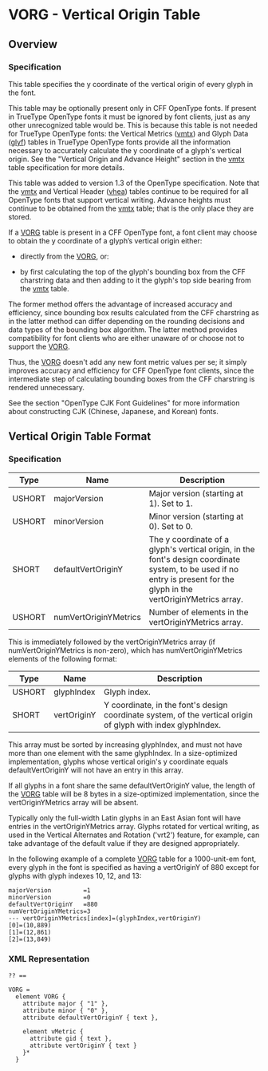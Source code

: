 # VORG - Vertical Origin Table

## Overview

### Specification

This table specifies the y coordinate of the vertical origin of every
glyph in the font.

This table may be optionally present only in CFF OpenType fonts. If
present in TrueType OpenType fonts it must be ignored by font clients,
just as any other unrecognized table would be. This is because this
table is not needed for TrueType OpenType fonts: the Vertical Metrics
([vmtx](#chapter.vmtx)) and Glyph Data ([glyf](#chapter.glyf)) tables in
TrueType OpenType fonts provide all the information necessary to
accurately calculate the y coordinate of a glyph's vertical origin. See
the "Vertical Origin and Advance Height" section in the
[vmtx](#chapter.vmtx) table specification for more details.

This table was added to version 1.3 of the OpenType specification. Note
that the [vmtx](#chapter.vmtx) and Vertical Header
([vhea](#chapter.vhea)) tables continue to be required for all OpenType
fonts that support vertical writing. Advance heights must continue to be
obtained from the [vmtx](#chapter.vmtx) table; that is the only place
they are stored.

If a [VORG](#chapter.VORG) table is present in a CFF OpenType font, a
font client may choose to obtain the y coordinate of a glyph’s vertical
origin either:

  - directly from the [VORG](#chapter.VORG), or:

  - by first calculating the top of the glyph's bounding box from the
    CFF charstring data and then adding to it the glyph's top side
    bearing from the [vmtx](#chapter.vmtx) table.

The former method offers the advantage of increased accuracy and
efficiency, since bounding box results calculated from the CFF
charstring as in the latter method can differ depending on the rounding
decisions and data types of the bounding box algorithm. The latter
method provides compatibility for font clients who are either unaware of
or choose not to support the [VORG](#chapter.VORG).

Thus, the [VORG](#chapter.VORG) doesn't add any new font metric values
per se; it simply improves accuracy and efficiency for CFF OpenType font
clients, since the intermediate step of calculating bounding boxes from
the CFF charstring is rendered unnecessary.

See the section "OpenType CJK Font Guidelines" for more information
about constructing CJK (Chinese, Japanese, and Korean) fonts.

## Vertical Origin Table Format

### Specification

| Type   | Name                  | Description                                                                                                                                                             |
| ------ | --------------------- | ----------------------------------------------------------------------------------------------------------------------------------------------------------------------- |
| USHORT | majorVersion          | Major version (starting at 1). Set to 1.                                                                                                                                |
| USHORT | minorVersion          | Minor version (starting at 0). Set to 0.                                                                                                                                |
| SHORT  | defaultVertOriginY    | The y coordinate of a glyph's vertical origin, in the font's design coordinate system, to be used if no entry is present for the glyph in the vertOriginYMetrics array. |
| USHORT | numVertOriginYMetrics | Number of elements in the vertOriginYMetrics array.                                                                                                                     |

This is immediately followed by the vertOriginYMetrics array (if
numVertOriginYMetrics is non-zero), which has numVertOriginYMetrics
elements of the following format:

| Type   | Name        | Description                                                                                                  |
| ------ | ----------- | ------------------------------------------------------------------------------------------------------------ |
| USHORT | glyphIndex  | Glyph index.                                                                                                 |
| SHORT  | vertOriginY | Y coordinate, in the font's design coordinate system, of the vertical origin of glyph with index glyphIndex. |

This array must be sorted by increasing glyphIndex, and must not have
more than one element with the same glyphIndex. In a size-optimized
implementation, glyphs whose vertical origin's y coordinate equals
defaultVertOriginY will not have an entry in this array.

If all glyphs in a font share the same defaultVertOriginY value, the
length of the [VORG](#chapter.VORG) table will be 8 bytes in a
size-optimized implementation, since the vertOriginYMetrics array will
be absent.

Typically only the full-width Latin glyphs in an East Asian font will
have entries in the vertOriginYMetrics array. Glyphs rotated for
vertical writing, as used in the Vertical Alternates and Rotation
('vrt2') feature, for example, can take advantage of the default value
if they are designed appropriately.

In the following example of a complete [VORG](#chapter.VORG) table for a
1000-unit-em font, every glyph in the font is specified as having a
vertOriginY of 880 except for glyphs with glyph indexes 10, 12, and 13:

    majorVersion         =1
    minorVersion         =0
    defaultVertOriginY   =880
    numVertOriginYMetrics=3
    --- vertOriginYMetrics[index]=(glyphIndex,vertOriginY)
    [0]=(10,889)
    [1]=(12,861)
    [2]=(13,849)

### XML Representation

    ?? ==
          
    VORG =
      element VORG {
        attribute major { "1" },
        attribute minor { "0" },
        attribute defaultVertOriginY { text },
    
        element vMetric {
          attribute gid { text },
          attribute vertOriginY { text }
        }*
      }

